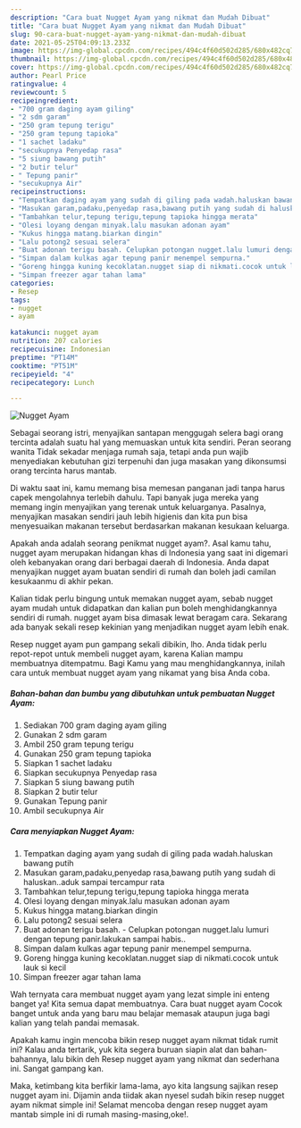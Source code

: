 ```yaml
---
description: "Cara buat Nugget Ayam yang nikmat dan Mudah Dibuat"
title: "Cara buat Nugget Ayam yang nikmat dan Mudah Dibuat"
slug: 90-cara-buat-nugget-ayam-yang-nikmat-dan-mudah-dibuat
date: 2021-05-25T04:09:13.233Z
image: https://img-global.cpcdn.com/recipes/494c4f60d502d285/680x482cq70/nugget-ayam-foto-resep-utama.jpg
thumbnail: https://img-global.cpcdn.com/recipes/494c4f60d502d285/680x482cq70/nugget-ayam-foto-resep-utama.jpg
cover: https://img-global.cpcdn.com/recipes/494c4f60d502d285/680x482cq70/nugget-ayam-foto-resep-utama.jpg
author: Pearl Price
ratingvalue: 4
reviewcount: 5
recipeingredient:
- "700 gram daging ayam giling"
- "2 sdm garam"
- "250 gram tepung terigu"
- "250 gram tepung tapioka"
- "1 sachet ladaku"
- "secukupnya Penyedap rasa"
- "5 siung bawang putih"
- "2 butir telur"
- " Tepung panir"
- "secukupnya Air"
recipeinstructions:
- "Tempatkan daging ayam yang sudah di giling pada wadah.haluskan bawang putih"
- "Masukan garam,padaku,penyedap rasa,bawang putih yang sudah di haluskan..aduk sampai tercampur rata"
- "Tambahkan telur,tepung terigu,tepung tapioka hingga merata"
- "Olesi loyang dengan minyak.lalu masukan adonan ayam"
- "Kukus hingga matang.biarkan dingin"
- "Lalu potong2 sesuai selera"
- "Buat adonan terigu basah. Celupkan potongan nugget.lalu lumuri dengan tepung panir.lakukan sampai habis.."
- "Simpan dalam kulkas agar tepung panir menempel sempurna."
- "Goreng hingga kuning kecoklatan.nugget siap di nikmati.cocok untuk lauk si kecil"
- "Simpan freezer agar tahan lama"
categories:
- Resep
tags:
- nugget
- ayam

katakunci: nugget ayam 
nutrition: 207 calories
recipecuisine: Indonesian
preptime: "PT14M"
cooktime: "PT51M"
recipeyield: "4"
recipecategory: Lunch

---
```



![Nugget Ayam](https://img-global.cpcdn.com/recipes/494c4f60d502d285/680x482cq70/nugget-ayam-foto-resep-utama.jpg)

Sebagai seorang istri, menyajikan santapan menggugah selera bagi orang tercinta adalah suatu hal yang memuaskan untuk kita sendiri. Peran seorang  wanita Tidak sekadar menjaga rumah saja, tetapi anda pun wajib menyediakan kebutuhan gizi terpenuhi dan juga masakan yang dikonsumsi orang tercinta harus mantab.

Di waktu  saat ini, kamu memang bisa memesan panganan jadi tanpa harus capek mengolahnya terlebih dahulu. Tapi banyak juga mereka yang memang ingin menyajikan yang terenak untuk keluarganya. Pasalnya, menyajikan masakan sendiri jauh lebih higienis dan kita pun bisa menyesuaikan makanan tersebut berdasarkan makanan kesukaan keluarga. 



Apakah anda adalah seorang penikmat nugget ayam?. Asal kamu tahu, nugget ayam merupakan hidangan khas di Indonesia yang saat ini digemari oleh kebanyakan orang dari berbagai daerah di Indonesia. Anda dapat menyajikan nugget ayam buatan sendiri di rumah dan boleh jadi camilan kesukaanmu di akhir pekan.

Kalian tidak perlu bingung untuk memakan nugget ayam, sebab nugget ayam mudah untuk didapatkan dan kalian pun boleh menghidangkannya sendiri di rumah. nugget ayam bisa dimasak lewat beragam cara. Sekarang ada banyak sekali resep kekinian yang menjadikan nugget ayam lebih enak.

Resep nugget ayam pun gampang sekali dibikin, lho. Anda tidak perlu repot-repot untuk membeli nugget ayam, karena Kalian mampu membuatnya ditempatmu. Bagi Kamu yang mau menghidangkannya, inilah cara untuk membuat nugget ayam yang nikamat yang bisa Anda coba.

<!--inarticleads1-->

##### Bahan-bahan dan bumbu yang dibutuhkan untuk pembuatan Nugget Ayam:

1. Sediakan 700 gram daging ayam giling
1. Gunakan 2 sdm garam
1. Ambil 250 gram tepung terigu
1. Gunakan 250 gram tepung tapioka
1. Siapkan 1 sachet ladaku
1. Siapkan secukupnya Penyedap rasa
1. Siapkan 5 siung bawang putih
1. Siapkan 2 butir telur
1. Gunakan  Tepung panir
1. Ambil secukupnya Air




<!--inarticleads2-->

##### Cara menyiapkan Nugget Ayam:

1. Tempatkan daging ayam yang sudah di giling pada wadah.haluskan bawang putih
1. Masukan garam,padaku,penyedap rasa,bawang putih yang sudah di haluskan..aduk sampai tercampur rata
1. Tambahkan telur,tepung terigu,tepung tapioka hingga merata
1. Olesi loyang dengan minyak.lalu masukan adonan ayam
1. Kukus hingga matang.biarkan dingin
1. Lalu potong2 sesuai selera
1. Buat adonan terigu basah. - Celupkan potongan nugget.lalu lumuri dengan tepung panir.lakukan sampai habis..
1. Simpan dalam kulkas agar tepung panir menempel sempurna.
1. Goreng hingga kuning kecoklatan.nugget siap di nikmati.cocok untuk lauk si kecil
1. Simpan freezer agar tahan lama




Wah ternyata cara membuat nugget ayam yang lezat simple ini enteng banget ya! Kita semua dapat membuatnya. Cara buat nugget ayam Cocok banget untuk anda yang baru mau belajar memasak ataupun juga bagi kalian yang telah pandai memasak.

Apakah kamu ingin mencoba bikin resep nugget ayam nikmat tidak rumit ini? Kalau anda tertarik, yuk kita segera buruan siapin alat dan bahan-bahannya, lalu bikin deh Resep nugget ayam yang nikmat dan sederhana ini. Sangat gampang kan. 

Maka, ketimbang kita berfikir lama-lama, ayo kita langsung sajikan resep nugget ayam ini. Dijamin anda tiidak akan nyesel sudah bikin resep nugget ayam nikmat simple ini! Selamat mencoba dengan resep nugget ayam mantab simple ini di rumah masing-masing,oke!.

